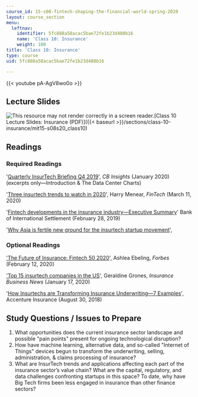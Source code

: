 ```yaml
---
course_id: 15-s08-fintech-shaping-the-financial-world-spring-2020
layout: course_section
menu:
  leftnav:
    identifier: 5fc888a58acac5bae72fe1b23d480b16
    name: 'Class 10: Insurance'
    weight: 180
title: 'Class 10: Insurance'
type: course
uid: 5fc888a58acac5bae72fe1b23d480b16

---
```


{{< youtube pA-AgV8wo0o >}}

Lecture Slides
--------------

![This resource may not render correctly in a screen reader.](/images/inacessible.gif)[Class 10 Lecture Slides: Insurance (PDF)]({{< baseurl >}}/sections/class-10-insurance/mit15-s08s20_class10)

Readings
--------

### Required Readings

'[Quarterly InsurTech Briefing Q4 2019](https://www.willistowerswatson.com/en-CA/Insights/2020/01/quarterly-insurtech-briefing-q4-2019)', _CB Insights_ (January 2020) (excerpts only—Introduction & The Data Center Charts)

'[Three insurtech trends to watch in 2020](https://www.fintechmagazine.com/insurance/three-insurtech-trends-watch-2020)', Harry Menear, _FinTech_ (March 11, 2020)

'[Fintech developments in the insurance industry—Executive Summary](https://www.bis.org/fsi/fsisummaries/fintech.htm)' Bank of International Settlement (February 28, 2019)

'[Why Asia is fertile new ground for the insurtech startup movement](https://techwireasia.com/2020/05/why-asia-is-fertile-new-ground-for-the-insurtech-startup-movement/)',

### Optional Readings

['The Future of Insurance: Fintech 50 2020](https://www.forbes.com/sites/ashleaebeling/2020/02/12/the-future-of-insurance-fintech-50-2020/#1eb344aa21a3)', Ashlea Ebeling, _Forbes_ (February 12, 2020)

['Top 15 insurtech companies in the US](https://www.insurancebusinessmag.com/us/guides/top-15-insurtech-companies-in-the-us-210710.aspx)', Geraldine Grones, _Insurance Business News_ (January 17, 2020)

'[How Insurtechs are Transforming Insurance Underwriting—7 Examples](https://insuranceblog.accenture.com/how-insurtechs-are-transforming-insurance-underwriting-7-examples)', Accenture Insurance (August 30, 2018)

Study Questions / Issues to Prepare
-----------------------------------

1.  What opportunities does the current insurance sector landscape and possible "pain points" present for ongoing technological disruption?
2.  How have machine learning, alternative data, and so-called "Internet of Things" devices begun to transform the underwriting, selling, administration, & claims processing of insurance?
3.  What are InsurTech trends and applications affecting each part of the insurance sector’s value chain? What are the capital, regulatory, and data challenges confronting startups in this space? To date, why have Big Tech firms been less engaged in insurance than other finance sectors?